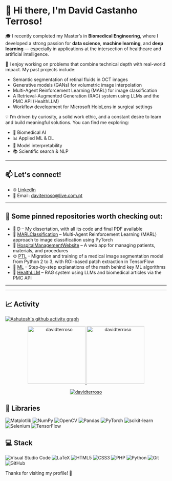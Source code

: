 # 👋 Hi there, I'm David Castanho Terroso!

🎓 I recently completed my Master’s in **Biomedical Engineering**, where I developed a strong passion for **data science**, **machine learning**, and **deep learning** — especially in applications at the intersection of healthcare and artificial intelligence.

🧠 I enjoy working on problems that combine technical depth with real-world impact. My past projects include:
- Semantic segmentation of retinal fluids in OCT images
- Generative models (GANs) for volumetric image interpolation
- Multi-Agent Reinforcement Learning (MARL) for image classification
- A Retrieval-Augmented Generation (RAG) system using LLMs and the PMC API (HealthLLM)
- Workflow development for Microsoft HoloLens in surgical settings

💡 I’m driven by curiosity, a solid work ethic, and a constant desire to learn and build meaningful solutions. You can find me exploring:
- 🧬 Biomedical AI  
- 📊 Applied ML & DL  
- 🧠 Model interpretability  
- 📚 Scientific search & NLP

---

## 📫 Let's connect!

- 🌐 [LinkedIn](https://www.linkedin.com/in/david-terroso/)
- 📧 Email: daviterroso@live.com.pt

---

## 📂 Some pinned repositories worth checking out:

- 🧪 [D](https://github.com/davidterroso/D) – My dissertation, with all its code and final PDF available
- 🤖 [MARLClassification](https://github.com/seifhussam/MARLClassification) – Multi-Agent Reinforcement Learning (MARL) approach to image classification using PyTorch
- 🏥 [HospitalManagementWebsite](https://github.com/davidterroso/HospitalManagementWebsite) – A web app for managing patients, materials, and procedures
- ⚙️ [PTL](https://github.com/davidterroso/PTL) – Migration and training of a medical image segmentation model from Python 2 to 3, with ROI-based patch extraction in TensorFlow
- 🧠 [ML](https://github.com/davidterroso/ML) – Step-by-step explanations of the math behind key ML algorithms
- 🔬 [HealthLLM](https://github.com/davidterroso/HealthLLM) – RAG system using LLMs and biomedical articles via the PMC API  

---

------
## 📈 Activity 

[![Ashutosh's github activity graph](https://github-readme-activity-graph.vercel.app/graph?username=davidterroso&bg_color=100f0f&color=4c5e9e&line=4c569e&point=403e41&area=true&hide_border=true)](https://github.com/ashutosh00710/github-readme-activity-graph)

<div align="center">
  <a href="https://github.com/davidterroso">
    <img height="180em" src="https://github-readme-stats.vercel.app/api/top-langs?username=davidterroso&show_icons=true&locale=en&layout=compact&theme=tokyonight" alt="davidterroso"/>
    <img height="180em" src="https://github-readme-stats.vercel.app/api?username=davidterroso&show_icons=true&locale=en&layout=compact&theme=tokyonight" alt="davidterroso"/>
  </a>
</div>
<p align="center">
  <a href="https://github.com/daviterroso">
    <img src="https://github-readme-streak-stats.herokuapp.com/?user=davidterroso&&theme=tokyonight" alt="davidterroso" />
  </a>
</p>

## 📖 Libraries
![Matplotlib](https://img.shields.io/badge/Matplotlib-%23ffffff.svg?style=for-the-badge&logo=Matplotlib&logoColor=black)
![NumPy](https://img.shields.io/badge/numpy-%23013243.svg?style=for-the-badge&logo=numpy&logoColor=white)
![OpenCV](https://img.shields.io/badge/opencv-%23white.svg?style=for-the-badge&logo=opencv&logoColor=white)
![Pandas](https://img.shields.io/badge/pandas-%23150458.svg?style=for-the-badge&logo=pandas&logoColor=white)
![PyTorch](https://img.shields.io/badge/PyTorch-%23EE4C2C.svg?style=for-the-badge&logo=PyTorch&logoColor=white)
![scikit-learn](https://img.shields.io/badge/scikit--learn-%23F7931E.svg?style=for-the-badge&logo=scikit-learn&logoColor=white)
![Selenium](https://img.shields.io/badge/-selenium-%43B02A?style=for-the-badge&logo=selenium&logoColor=white)
![TensorFlow](https://img.shields.io/badge/TensorFlow-%23FF6F00.svg?style=for-the-badge&logo=TensorFlow&logoColor=white)

## 💻 Stack
![Visual Studio Code](https://img.shields.io/badge/Visual%20Studio%20Code-0078d7.svg?style=for-the-badge&logo=visual-studio-code&logoColor=white)
![LaTeX](https://img.shields.io/badge/latex-%23008080.svg?style=for-the-badge&logo=latex&logoColor=white)
![HTML5](https://img.shields.io/badge/html5-%23E34F26.svg?style=for-the-badge&logo=html5&logoColor=white)
![CSS3](https://img.shields.io/badge/css3-%231572B6.svg?style=for-the-badge&logo=css3&logoColor=white)
![PHP](https://img.shields.io/badge/php-%23777BB4.svg?style=for-the-badge&logo=php&logoColor=white)
![Python](https://img.shields.io/badge/python-3670A0?style=for-the-badge&logo=python&logoColor=ffdd54)
![Git](https://img.shields.io/badge/git-%23F05033.svg?style=for-the-badge&logo=git&logoColor=white)
![GitHub](https://img.shields.io/badge/github-%23121011.svg?style=for-the-badge&logo=github&logoColor=white)

Thanks for visiting my profile! 🚀
